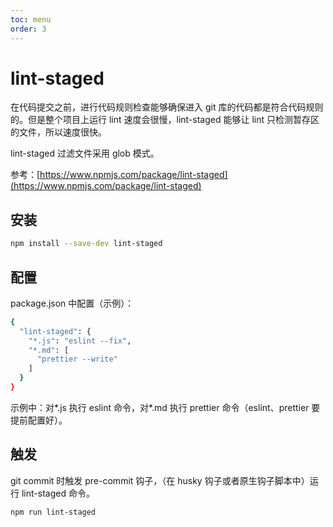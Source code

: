 ```yaml
---
toc: menu
order: 3
---
```


# lint-staged

在代码提交之前，进行代码规则检查能够确保进入 git 库的代码都是符合代码规则的。但是整个项目上运行 lint 速度会很慢，lint-staged 能够让 lint 只检测暂存区的文件，所以速度很快。

lint-staged 过滤文件采用 glob 模式。

参考：[https://www.npmjs.com/package/lint-staged](https://www.npmjs.com/package/lint-staged)

## 安装

```bash
npm install --save-dev lint-staged
```

## 配置

package.json 中配置（示例）：

```bash
{
  "lint-staged": {
    "*.js": "eslint --fix",
    "*.md": [
      "prettier --write"
    ]
  }
}
```

示例中：对*.js 执行 eslint 命令，对*.md 执行 prettier 命令（eslint、prettier 要提前配置好）。

## 触发

git commit 时触发 pre-commit 钩子，（在 husky 钩子或者原生钩子脚本中）运行 lint-staged 命令。

```bash
npm run lint-staged
```
